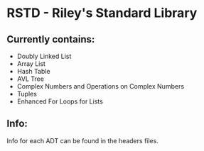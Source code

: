 # RSTD - Riley's Standard Library

## Currently contains:
* Doubly Linked List
* Array List
* Hash Table
* AVL Tree
* Complex Numbers and Operations on Complex Numbers
* Tuples
* Enhanced For Loops for Lists

## Info:
Info for each ADT can be found in the headers files.
